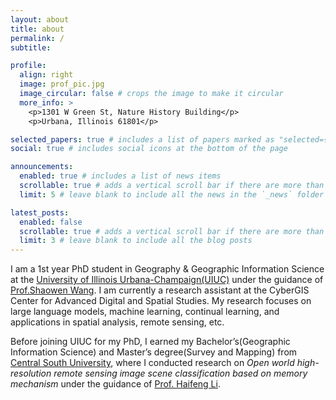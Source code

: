 ```yaml
---
layout: about
title: about
permalink: /
subtitle:

profile:
  align: right
  image: prof_pic.jpg
  image_circular: false # crops the image to make it circular
  more_info: >
    <p>1301 W Green St, Nature History Building</p>
    <p>Urbana, Illinois 61801</p>

selected_papers: true # includes a list of papers marked as "selected={true}"
social: true # includes social icons at the bottom of the page

announcements:
  enabled: true # includes a list of news items
  scrollable: true # adds a vertical scroll bar if there are more than 3 news items
  limit: 5 # leave blank to include all the news in the `_news` folder

latest_posts:
  enabled: false
  scrollable: true # adds a vertical scroll bar if there are more than 3 new posts items
  limit: 3 # leave blank to include all the blog posts
---
```


I am a 1st year PhD student in Geography & Geographic Information Science at the [University of Illinois Urbana-Champaign(UIUC)](https://illinois.edu) under the guidance of [Prof.Shaowen Wang](https://ggis.illinois.edu/directory/profile/shaowen). I am currently a research assistant at the CyberGIS Center for Advanced Digital and Spatial Studies.
My research focuses on large language models, machine learning, continual learning, and applications in spatial analysis, remote sensing, etc.

Before joining UIUC for my PhD, I earned my Bachelor’s(Geographic Information Science) and Master’s degree(Survey and Mapping) from [Central South University](https://en.csu.edu.cn), where I conducted research on _Open world high-resolution remote sensing image scene classification based on memory mechanism_ under the guidance of [Prof. Haifeng Li](https://scholar.google.com/citations?hl=en&user=51p_SJAAAAAJ).
